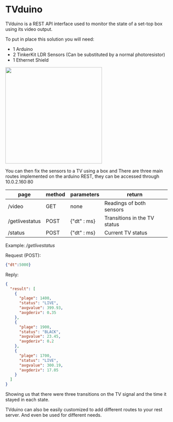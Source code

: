 # TVduino

TVduino is a REST API interface used to monitor the state of a set-top box using its video output.

To put in place this solution you will need:

* 1 Arduino
* 2 TinkerKit LDR Sensors (Can be substituted by a normal photoresistor)
* 1 Ethernet Shield

<img src="http://i.imgur.com/eLKfb3X.png" width="300">

You can then fix the sensors to a TV using a box and 
There are three main routes implemented on the arduino REST, they can be accessed through 10.0.2.160:80

| page  | method  | parameters  | return  |
|---|---|---|---|
| /video  | GET | none  |  Readings of both sensors  |
| /getlivestatus  | POST  | {"dt" : ms}  |  Transitions in the TV status |
| /status  |  POST | {"dt" : ms} |  Current TV status |

Example: */getlivestatus*

Request (POST):
```json
{"dt":5000}
```

Reply:
```json
{
  "result": [
    {
      "plage": 1400,
      "status": "LIVE",
      "avgvalue": 399.93,
      "avgderiv": 0.35
    },
    {
      "plage": 1900,
      "status": "BLACK",
      "avgvalue": 23.45,
      "avgderiv": 0.2
    },
    {
      "plage": 1700,
      "status": "LIVE",
      "avgvalue": 300.19,
      "avgderiv": 17.05
    }
  ]
}
```
Showing us that there were three transitions on the TV signal and the time it stayed in each state.

TVduino can also be easily customized to add different routes to your rest server. And even be used for different needs.
